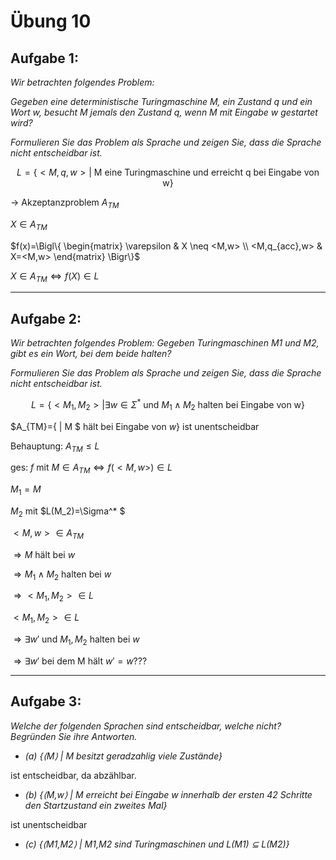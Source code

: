 # Übung 10

## Aufgabe 1:
*Wir betrachten folgendes Problem:*

*Gegeben eine deterministische Turingmaschine M, ein Zustand q und ein Wort w, besucht M jemals den Zustand q, wenn M mit Eingabe w gestartet wird?*

*Formulieren Sie das Problem als Sprache und zeigen Sie, dass die Sprache nicht entscheidbar ist.*

$$L=\{<M,q,w>| \text{ M eine Turingmaschine und erreicht q bei Eingabe von w} \}$$

$\rightarrow$ Akzeptanzproblem $A_{TM}$

$X \in A_{TM}$

$f(x)=\Bigl\{  
  \begin{matrix}
    \varepsilon & X \neq <M,w> \\
    <M,q_{acc},w> & X=<M,w>
  \end{matrix}
\Bigr\}$

$X\in A_{TM} \Leftrightarrow f(X) \in L$

---
## Aufgabe 2:
*Wir betrachten folgendes Problem:
Gegeben Turingmaschinen M1 und M2, gibt es ein Wort, bei dem beide halten?*

*Formulieren Sie das Problem als Sprache und zeigen Sie, dass die Sprache nicht entscheidbar ist.*

$$L=\{<M_1,M_2> | \exists w \in \Sigma^* \text{ und } M_1 \land M_2 \text{ halten bei Eingabe von w}\}$$

$A_{TM}=\{<M> | M $ hält bei Eingabe von $w\}$ ist unentscheidbar

Behauptung: $A_{TM} \leq L$

ges: $f \text{ mit } M \in A_{TM} \Leftrightarrow f(<M,w>)\in L$

$M_1=M$

$M_2$ mit $L(M_2)=\Sigma^* $

 $<M,w> \in A_{TM}$

 $\Rightarrow M$ hält bei $w$

 $\Rightarrow M_1 \land M_2$ halten bei $w$

 $\Rightarrow <M_1,M_2> \in L$

 $<M_1,M_2> \in L$

 $\Rightarrow \exists w'$ und $M_1,M_2$ halten bei $w$

 $\Rightarrow \exists w'$ bei dem M hält $w'=w$???

---
## Aufgabe 3:
*Welche der folgenden Sprachen sind entscheidbar, welche nicht? Begründen Sie ihre Antworten.*
* *(a) {⟨M⟩ | M besitzt geradzahlig viele Zustände}*

 ist entscheidbar, da abzählbar.

* *(b) {⟨M,w⟩ | M erreicht bei Eingabe w innerhalb der ersten 42 Schritte den Startzustand ein zweites Mal}*

 ist unentscheidbar
 
* *(c) {⟨M1,M2⟩ | M1,M2 sind Turingmaschinen und L(M1) ⊆ L(M2)}*
